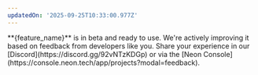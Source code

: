 ```yaml
---
updatedOn: '2025-09-25T10:33:00.977Z'
---
```


<Admonition type="note" title="Beta">
**{feature_name}** is in beta and ready to use. We're actively improving it based on feedback from developers like you. Share your experience in our [Discord](https://discord.gg/92vNTzKDGp) or via the [Neon Console](https://console.neon.tech/app/projects?modal=feedback).
</Admonition>
